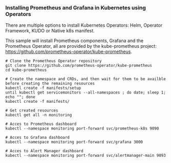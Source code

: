 ### Installing Prometheus and Grafana in Kubernetes using Operators

There are multiple options to install Kubernetes Operators: Helm, Operator Framework, KUDO or Native k8s manifest.

This sample will install Prometheus components, Grafana and the Prometheus Operator, all are provided by the kube-prometheus project: https://github.com/prometheus-operator/kube-prometheus.

```shell
# Clone the Prometheus Operator repository
git clone https://github.com/prometheus-operator/kube-prometheus
cd kube-prometheus

# Create the namespace and CRDs, and then wait for them to be availble before creating the remaining resources
kubectl create -f manifests/setup
until kubectl get servicemonitors --all-namespaces ; do date; sleep 1; echo ""; done
kubectl create -f manifests/

# Get created resources
kubectl get all -n monitoring

# Acces to Prometheus dashboard
kubectl --namespace monitoring port-forward svc/prometheus-k8s 9090

# Acces to Grafana dashboard
kubectl --namespace monitoring port-forward svc/grafana 3000

# Acces to Alert Manager dashboard
kubectl --namespace monitoring port-forward svc/alertmanager-main 9093
```

